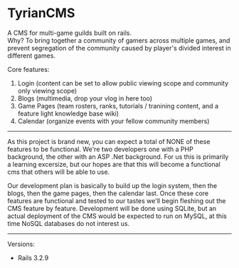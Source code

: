 TyrianCMS
=========

A CMS for multi-game guilds built on rails.<br />
Why? To bring together a community of gamers across multiple games, and prevent segregation of the community caused
by player's divided interest in different games.

Core features:

<ol>
  <li>Login (content can be set to allow public viewing scope and community only viewing scope)</li>
  <li>Blogs (multimedia, drop your vlog in here too)</li>
  <li>Game Pages (team rosters, ranks, tutorials / tranining content, and a feature light knowledge base wiki)</li>
  <li>Calendar (organize events with your fellow community members)</li>
</ol>

------------------------------------------------

As this project is brand new, you can expect a total of NONE of these features to be functional.
We're two developers one with a PHP background, the other with an ASP .Net background. For us this is primarily
a learning excersize, but our hopes are that this will become a functional cms that others will be able to use.

Our development plan is basically to build up the login system, then the blogs, then the game pages, then the
calendar last. Once these core features are functional and tested to our tastes we'll begin fleshing out the CMS
feature by feature. Development will be done using SQLite, but an actual deployment of the CMS would be expected
to run on MySQL, at this time NoSQL databases do not interest us.

------------------------------------------------

Versions:

<ul>
  <li>Rails 3.2.9</li>
</ul>